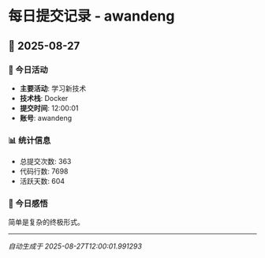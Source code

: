 # 每日提交记录 - awandeng

## 📅 2025-08-27

### 🎯 今日活动
- **主要活动**: 学习新技术
- **技术栈**: Docker
- **提交时间**: 12:00:01
- **账号**: awandeng

### 📊 统计信息
- 总提交次数: 363
- 代码行数: 7698
- 活跃天数: 604

### 💭 今日感悟
简单是复杂的终极形式。

---
*自动生成于 2025-08-27T12:00:01.991293*
